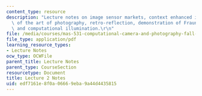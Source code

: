 ```yaml
---
content_type: resource
description: "Lecture notes on image sensor markets, context enhanced imaging, evolution\
  \ of the art of photography, retro-reflection, demonstration of Fraunhofer diffraction,\
  \ and computational illumination.\r\n"
file: /media/courses/mas-531-computational-camera-and-photography-fall-2009/edf7161e8f0a06669eba9a44d4435815_MITMAS_531F09_lec02_notes.pdf
file_type: application/pdf
learning_resource_types:
- Lecture Notes
ocw_type: OCWFile
parent_title: Lecture Notes
parent_type: CourseSection
resourcetype: Document
title: Lecture 2 Notes
uid: edf7161e-8f0a-0666-9eba-9a44d4435815
---
```


